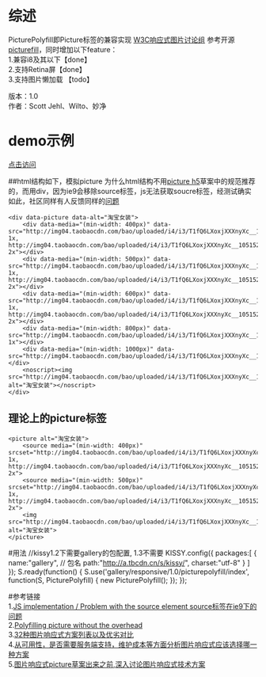 # 综述
PicturePolyfill即Picture标签的兼容实现  [W3C响应式图片讨论组](http://www.w3.org/community/respimg/) 参考开源 [picturefill](https://github.com/scottjehl/picturefill)，同时增加以下feature：    
1.兼容i8及其以下【done】     
2.支持Retina屏【done】    
3.支持图片懒加载 【todo】    

版本：1.0    
作者：Scott Jehl、Wilto、妙净


# demo示例
 [点击访问](http://miaojing.github.io/responsive/1.0//demo/picturepolyfill.html)

##html结构如下，模拟picture
为什么html结构不用[picture h5](http://www.w3.org/TR/html-picture-element/)草案中的规范推荐的，而用div，因为ie9会移除source标签，js无法获取soucre标签，经测试确实如此，社区同样有人反馈同样的[问题](http://www.w3.org/community/respimg/2012/03/06/js-implementation-problem-with/)

    <div data-picture data-alt="淘宝女装">
        <div data-media="(min-width: 400px)" data-src="http://img04.taobaocdn.com/bao/uploaded/i4/i3/T1fQ6LXoxjXXXnyXc__105152.jpg_100x100.jpg 1x, http://img04.taobaocdn.com/bao/uploaded/i4/i3/T1fQ6LXoxjXXXnyXc__105152.jpg_200x200.jpg 2x"></div>
        <div data-media="(min-width: 500px)" data-src="http://img04.taobaocdn.com/bao/uploaded/i4/i3/T1fQ6LXoxjXXXnyXc__105152.jpg_230x230.jpg 1x, http://img04.taobaocdn.com/bao/uploaded/i4/i3/T1fQ6LXoxjXXXnyXc__105152.jpg_460x460.jpg 2x"></div>
        <div data-media="(min-width: 600px)" data-src="http://img04.taobaocdn.com/bao/uploaded/i4/i3/T1fQ6LXoxjXXXnyXc__105152.jpg_300x300.jpg 1x, http://img04.taobaocdn.com/bao/uploaded/i4/i3/T1fQ6LXoxjXXXnyXc__105152.jpg_600x600.jpg 2x"></div>
        <div data-media="(min-width: 800px)" data-src="http://img04.taobaocdn.com/bao/uploaded/i4/i3/T1fQ6LXoxjXXXnyXc__105152.jpg_400x400.jpg 1x"></div>
        <div data-media="(min-width: 1000px)" data-src="http://img04.taobaocdn.com/bao/uploaded/i4/i3/T1fQ6LXoxjXXXnyXc__105152.jpg_600x600.jpg"></div>
        <noscript><img src="http://img04.taobaocdn.com/bao/uploaded/i4/i3/T1fQ6LXoxjXXXnyXc__105152.jpg_100x100.jpg" alt="淘宝女装"></noscript>
    </div>


## 理论上的picture标签  
    <picture alt="淘宝女装">
        <source media="(min-width: 400px)" srcset="http://img04.taobaocdn.com/bao/uploaded/i4/i3/T1fQ6LXoxjXXXnyXc__105152.jpg_100x100.jpg 1x, http://img04.taobaocdn.com/bao/uploaded/i4/i3/T1fQ6LXoxjXXXnyXc__105152.jpg_200x200.jpg 2x">
        <source media="(min-width: 500px)" srcset="http://img04.taobaocdn.com/bao/uploaded/i4/i3/T1fQ6LXoxjXXXnyXc__105152.jpg_230x230.jpg 1x, http://img04.taobaocdn.com/bao/uploaded/i4/i3/T1fQ6LXoxjXXXnyXc__105152.jpg_460x460.jpg 2x">
        <img src="http://img04.taobaocdn.com/bao/uploaded/i4/i3/T1fQ6LXoxjXXXnyXc__105152.jpg_100x100.jpg" alt="淘宝女装">
    </picture>

#用法
    <script src="http://a.tbcdn.cn/s/kissy/1.3.0/seed.js"></script>
    //kissy1.2下需要gallery的包配置, 1.3不需要
    KISSY.config({
        packages:[
            {
                name:"gallery", // 包名
                path:"http://a.tbcdn.cn/s/kissy/",
                charset:"utf-8"
            }
        ]
    });
    S.ready(function() {
        S.use('gallery/responsive/1.0/picturepolyfill/index', function(S, PicturePolyfill) {
            new PicturePolyfill();
        });
    });

#参考链接  
1.[JS implementation / Problem with the source element source标签在ie9下的问题](http://www.w3.org/community/respimg/2012/03/06/js-implementation-problem-with/)    
2.[Polyfilling picture without the overhead](http://www.w3.org/community/respimg/2012/03/15/polyfilling-picture-without-the-overhead/)   
3.[32种图片响应式方案列表以及优劣对比](https://docs.google.com/spreadsheet/ccc?key=0Al0lI17fOl9DdDgxTFVoRzFpV3VCdHk2NTBmdVI2OXc#gid=0)  
4.[从可用性，是否需要服务端支持，维护成本等方面分析图片响应式应该选择哪一种方案](http://css-tricks.com/which-responsive-images-solution-should-you-use/)    
5.[图片响应式picture草案出来之前,深入讨论图片响应式技术方案](http://blog.cloudfour.com/responsive-imgs-part-2/)    



